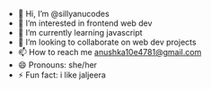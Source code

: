 - 👋 Hi, I’m @sillyanucodes
- 👀 I’m interested in frontend web dev
- 🌱 I’m currently learning javascript
- 💞️ I’m looking to collaborate on web dev projects
- 📫 How to reach me anushka10e4781@gmail.com
- 😄 Pronouns: she/her
- ⚡ Fun fact: i like jaljeera

<!---
sillyanucodes/sillyanucodes is a ✨ special ✨ repository because its `README.md` (this file) appears on your GitHub profile.
You can click the Preview link to take a look at your changes.
--->

